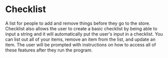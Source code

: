 # Checklist
A list for people to add and remove things before they go to the store. Checklist also allows the user to create a basic checklist by being able to input a string and it will automatically put the user's input in a checklist. You can list out all of your items, remove an item from the list, and update an item. The user will be prompted with instructions on how to access all of these features after they run the program.
